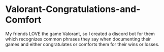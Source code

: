# Valorant-Congratulations-and-Comfort
My friends LOVE the game Valorant, so I created a discord bot for them which recognizes common phrases they say when documenting their games and either congratulates or comforts them for their wins or losses. 

